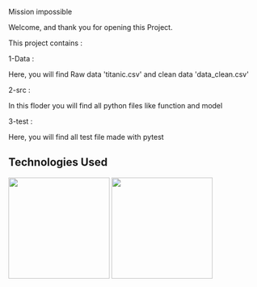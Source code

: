 Mission impossible

Welcome, and thank you for opening this Project. 

This project contains :

1-Data : 

Here, you will find Raw data 'titanic.csv' and clean data 'data_clean.csv' 

2-src :

In this floder you will find all python files like function and model 

3-test :

Here, you will find all test file made with pytest 


## Technologies Used


 [<img target="_blank" src="https://scikit-learn.org/stable/_static/scikit-learn-logo-small.png" width=200>](https://scikit-learn.org/stable/) [<img target="_blank" src="https://www.mailslurp.com/assets/brands/pytest-python.png" width=200>](https://docs.pytest.org/en/6.2.x/) 


